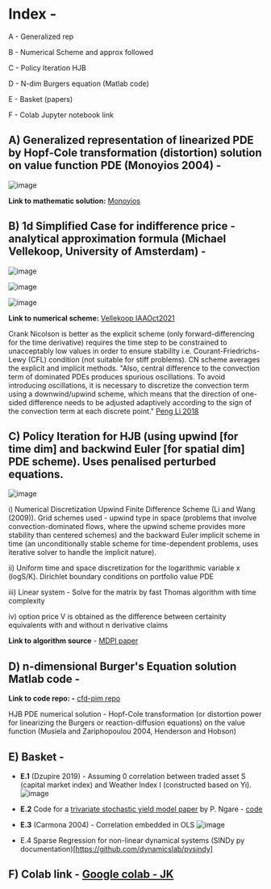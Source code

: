 
# Index - 

A - Generalized rep

B - Numerical Scheme and approx followed

C - Policy Iteration HJB

D - N-dim Burgers equation (Matlab code)

E - Basket (papers)

F - Colab Jupyter notebook link


## **A)** **Generalized representation** of linearized PDE by Hopf-Cole transformation (distortion) solution on value function PDE (Monoyios 2004) -

![image](https://github.com/user-attachments/assets/d4a31ae9-e788-4734-9276-f4f6a24ce391)

**Link to mathematic solution:** [Monoyios](https://people.maths.ox.ac.uk/monoyios/docs/mm_chapter.pdf)





## **B)** 1d Simplified Case for indifference price - **analytical approximation** formula (Michael Vellekoop, University of Amsterdam) - 

![image](https://github.com/user-attachments/assets/47d35849-1818-4432-9301-51eca45e2a29)

![image](https://github.com/user-attachments/assets/f6e4ba40-496f-4d25-97a8-2c057ccc47ec)

![image](https://github.com/user-attachments/assets/8955fdde-982c-485f-9e64-2d7d81b79202)


**Link to numerical scheme:** [Vellekoop IAAOct2021](https://actuaries.org/IAA/Documents/SECTIONS/Sections%20Colloquium%202021/PresentationVellekoopIAAOct2021.pdf)

Crank Nicolson is better as the explicit scheme (only forward-differencing for the time derivative) requires the time step to be constrained to unacceptably low values in order to ensure stability i.e. Courant-Friedrichs-Lewy (CFL) condition (not suitable for stiff problems). CN scheme averages the explicit and implicit methods.
"Also, central difference to the convection term of dominated PDEs produces spurious oscillations. To avoid introducing oscillations, it is necessary to discretize the convection term using a downwind/upwind scheme, which means that the direction of one-sided difference needs to be adjusted adaptively according to the sign of the convection term at each discrete point." [Peng Li 2018](https://www.sciencedirect.com/science/article/pii/S0898122117306880#b13)


## **C)** Policy Iteration for HJB (using upwind [for time dim] and backwind Euler [for spatial dim]  PDE scheme). Uses penalised perturbed equations.

![image](https://github.com/user-attachments/assets/efde5361-3cec-46f1-8e0e-fbe7bea6d96e)

i) Numerical Discretization Upwind Finite Difference Scheme (Li and Wang (2009)). Grid schemes used - upwind type in space (problems that involve convection-dominated flows, where the upwind scheme provides more stability than centered schemes) and the backward Euler implicit scheme in time (an unconditionally stable scheme for time-dependent problems, uses iterative solver to handle the implicit nature). 

ii) Uniform time and space discretization for the logarithmic variable x (logS/K). Dirichlet boundary conditions on portfolio value PDE

iii)  Linear system - Solve for the matrix by fast Thomas algorithm with time complexity

iv) option price V is obtained as the difference between certainity equivalents with and without n derivative claims

**Link to algorithm source** - [MDPI paper](https://www.mdpi.com/1911-8074/14/9/399)


## **D)** n-dimensional Burger's Equation solution Matlab code - 

**Link to code repo: -** [cfd-pim repo](https://github.com/LzEfreet/CFD-PIM?tab=readme-ov-file)

HJB PDE numerical solution - Hopf-Cole transformation (or distortion power for linearizing the Burgers or reaction-diffusion equations) on the value function (Musiela and Zariphopoulou 2004, Henderson and Hobson)


## **E)** Basket - 

- **E.1** (Dzupire 2019) - Assuming 0 correlation between traded asset S (capital market index) and Weather Index I (constructed based on Yi). 
![image](https://github.com/user-attachments/assets/96cbd98b-b427-49e8-8647-2f25781e8e0c)

- **E.2** Code for a [trivariate stochastic yield model paper](https://www.sciencedirect.com/science/article/pii/S2468227623002247) by P. Ngare - [code](https://ars.els-cdn.com/content/image/1-s2.0-S2468227623002247-mmc1.pdf)

- **E.3** (Carmona 2004) - Correlation embedded in OLS
![image](https://github.com/user-attachments/assets/2b5435c8-ce04-4aea-b50a-9940365493e2)

- E.4 Sparse Regression for non-linear dynamical systems (SINDy py documentation)[https://github.com/dynamicslab/pysindy]



## **F)** **Colab link** - [Google colab - JK](https://colab.research.google.com/drive/1iEsWgOOY3vK39Unbrobov5RG2dxffYNG?usp=sharing)
